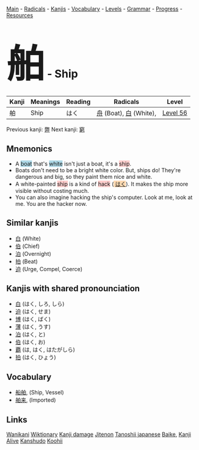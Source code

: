 <style> bigfont {font-size: 100px}</style>
[Main](../README.md) -
[Radicals](../radicals.md) -
[Kanjis](../kanjis.md) -
[Vocabulary](../vocabulary.md) -
[Levels](../levels.md) -
[Grammar](../grammar.md) - 
[Progress](../progress.md) -
[Resources](../resources.md)
# <bigfont> 舶</bigfont> - Ship 

| Kanji | Meanings | Reading | Radicals | Level |
| --- | --- | --- | --- | --- |
| 舶 | Ship | はく | [舟](../radicals/舟.md) (Boat), [白](../radicals/白.md) (White),  | [Level 56](../levels/wk_level56.md) |

Previous kanji: [弊](弊.md) Next kanji: [窮](窮.md) 

## Mnemonics
 * A <span style="background-color:#ADD8E6"> boat</span> that's <span style="background-color:#ADD8E6"> white</span> isn't just a boat, it's a <span style="background-color:#ffcccb"> ship</span>.
* Boats don't need to be a bright white color. But, ships do! They're dangerous and big, so they paint them nice and white.
* A white-painted <span style="background-color:#ffcccb"> ship</span> is a kind of <span style="background-color:#ffcccb"> hack</span> (<span style="background-color:#fed8b1"> [はく](https://jisho.org/search/はく)</span>). It makes the ship more visible without costing much.
* You can also imagine hacking the ship's computer. Look at me, look at me. You are the hacker now.


## Similar kanjis
 * [白](白.md) (White)
* [伯](伯.md) (Chief)
* [泊](泊.md) (Overnight)
* [拍](拍.md) (Beat)
* [迫](迫.md) (Urge, Compel, Coerce)



## Kanjis with shared pronounciation
 * [白](白.md) (はく, しろ, しら)
* [迫](迫.md) (はく, せま)
* [博](博.md) (はく, ばく)
* [薄](薄.md) (はく, うす)
* [泊](泊.md) (はく, と)
* [伯](伯.md) (はく, お)
* [覇](覇.md) (は, はく, はたがしら)
* [拍](拍.md) (はく, ひょう)



## Vocabulary
 * [船舶](../vocabulary/舶.md), (Ship, Vessel)
* [舶来](../vocabulary/舶.md), (Imported)




## Links 


[Wanikani](https://www.wanikani.com/kanji/舶)
[Wiktionary](https://en.wiktionary.org/wiki/舶)
[Kanji damage](http://www.kanjidamage.com/kanji/search?utf8=✓&q=舶)
[Jitenon](https://jitenon.com/kanji/舶)
[Tanoshii japanese](https://www.tanoshiijapanese.com/dictionary/kanji.cfm?k=舶)
[Baike](https://baike.baidu.com/item/舶),
[Kanji Alive](https://app.kanjialive.com/舶)
[Kanshudo](https://www.kanshudo.com/searchmn?q=舶)
[Koohii](https://kanji.koohii.com/study/kanji/舶)
